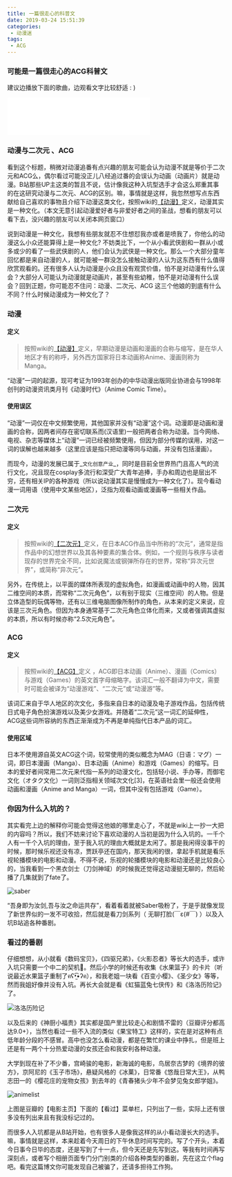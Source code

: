 ```yaml
---
title: 一篇很走心的科普文
date: 2019-03-24 15:51:39
categories:
 - 动漫迷
tags:
 - ACG
---
```


### 可能是一篇很走心的ACG科普文

<!--more-->

建议边播放下面的歌曲，边观看文字比较舒适 : ) 
<iframe frameborder="no" border="0" marginwidth="0" marginheight="0" width=330 height=86 src="//music.163.com/outchain/player?type=2&id=619579&auto=0&height=66"></iframe>


### 动漫与二次元 、ACG

看到这个标题，稍微对动漫追番有点兴趣的朋友可能会认为动漫不就是等价于二次元和ACG么，偶尔看过可能没正儿八经追过番的会误认为动画（动画片）就是动漫。B站那些UP主这类的暂且不说，估计像我这种入坑型选手才会这么郑重其事的在这研究动漫与二次元、ACG的区别。嘛，事情就是这样，我忽然想写点东西献给自己喜欢的事物且介绍下动漫这类文化，按照wiki的[【动漫】](https://zh.wikipedia.org/wiki/%E5%8B%95%E6%BC%AB)定义，动漫其实是一种文化。（本文无意引起动漫爱好者与非爱好者之间的圣战，想看的朋友可以看下去，没兴趣的朋友可以关闭本网页窗口）


说到动漫是一种文化，我想有些朋友就忍不住想怼我亦或者是喷我了，你他么的动漫这么小众还能算得上是一种文化? 不妨类比下，一个从小看武侠剧和一群从小或多或少的看了一些武侠剧的人，他们会认为武侠是一种文化。那么一个大部分童年回忆都是来自动漫的人，就可能被一群没怎么接触动漫的人认为这东西有什么值得欣赏观看的。还有很多人认为动漫是小众且没有观赏价值，怕不是对动漫有什么误会？大部分人可能认为动漫就是动画片，甚至有些幼稚，怕不是对动漫有什么误会？回到正题，你可能忍不住问：动漫、二次元、ACG 这三个他娘的到底有什么不同？什么时候动漫成为一种文化了？


###  动漫

#### 定义
> 按照wiki的[【动漫】](https://zh.wikipedia.org/wiki/%E5%8B%95%E6%BC%AB)定义，早期动漫是动画和漫画的合称与缩写，是在华人地区才有的称呼，另外西方国家将日本动画称Anime、漫画则称为Manga。

“动漫”一词的起源，现可考证为1993年创办的中华动漫出版同业协进会与1998年创刊的动漫资讯类月刊《动漫时代》（Anime Comic Time）。

#### 使用误区
“动漫”一词仅在中文频繁使用，其他国家并没有“动漫”这个词。动漫即是动画和漫画的合称，因两者间存在密切联系而(汉语里)一般把两者合称为动漫。当今网络、电视、杂志等媒体上“动漫”一词已经被频繁使用，但因为部分传媒的误用，对这一词的误解也越来越多（这里应该是指只把动漫等同与动画，并没有包括漫画）。


而现今，动漫的发展已属于_`文化创意产业`_，同时是目前全世界热门且高人气的流行文化，况且现在cosplay多流行和深受广大青年追捧，手办和周边也是层出不穷，还有相关IP的各种游戏（所以说动漫其实是慢慢成为一种文化了）。现今看动漫一词用语（使用中文某些地区），泛指为观看动画或漫画等一些相关作品。


### 二次元

#### 定义

> 按照wiki的[【二次元】](https://zh.wikipedia.org/wiki/%E4%BA%8C%E6%AC%A1%E5%85%83)定义，在日本ACG作品当中所称的“次元”，通常是指作品中的幻想世界以及其各种要素的集合体。例如，一个规则与秩序与读者现存的世界完全不同，比如说魔法或钢弹所存在的世界，常称“异次元世界”，或简称“异次元”。

另外，在传统上，以平面的媒体所表现的虚拟角色，如漫画或动画中的人物，因其二维空间的本质，而常称“二次元角色”，以有别于现实（三维空间）的人物。但是立体造型的玩偶等物，还有以三维电脑图像所制作的角色，从本来的定义来说，应该是三次元角色。但因为本身通常基于二次元角色立体化而来，又或者强调其虚拟的本质，所以有时候亦称“2.5次元角色”。


### ACG 

#### 定义

> 按照wiki的[【ACG】](https://zh.wikipedia.org/wiki/ACG)定义 ，ACG即日本动画（Anime）、漫画（Comics）与游戏（Games）的英文首字母缩略字。该词汇一般不翻译为中文，需要时可能会被译为“动漫游戏”、“二次元”或“动漫游”等。

该词汇来自于华人地区的次文化，多指来自日本的动漫及电子游戏作品，包括传统日式电子角色扮演游戏以及美少女游戏。并随着“二次元”这一词汇的延伸性，ACG这些词所容纳的东西正渐渐成为不再是单纯指代日本产品的词汇。

#### 使用区域

日本不使用源自英文ACG这个词，较常使用的类似概念为MAG（日语：マグ）一词，即日本漫画（Manga）、日本动画（Anime）和游戏（Games）的缩写。日本的爱好者间常用二次元来代指一系列的动漫文化，包括轻小说、手办等，而御宅文化（オタク文化）一词则泛指相关领域次文化[3]，在英语社会里一般还会使用动画和漫画（Anime and Manga）一词，但其中没有包括游戏（Game）。

### 你因为什么入坑的？

其实看完上边的解释你可能会觉得这他娘的哪里走心了，不就是wiki上一抄一大把的内容吗？所以，我们不妨来讨论下喜欢动漫的人当初是因为什么入坑的。一千个人有一千个入坑的理由，至于我入坑的理由大概就是太闲了。那是我闲得没事干的时候，那时候乐视还没有凉，贾跃亭还在国内，那天我闲的很，拿起手机就是看乐视轮播模块的电影和动漫。不得不说，乐视的轮播模块的电影和动漫还是比较良心的，当我看到一个黑衣剑士（刀剑神域）的时候我还觉得这动漫挺无聊的，然后轮播了几集就到了fate了。

![saber](https://i.loli.net/2019/07/13/5d2969ea1444160616.jpg)

“吾身即为汝剑,吾与汝之命运共存”，看着看着就被Saber吸粉了，于是乎就像发现了新世界似的一发不可收拾，然后就是看刀剑系列（ 无聊打脸(￣ε(#￣) ）以及入坑B站追各种番剧。

### 看过的番剧

仔细想想，从小就看《数码宝贝》，《四驱兄弟》，《火影忍者》等长大的选手，或许入坑只需要一个中二的契机🤣。然后小学的时候还有收集《水果篮子》的卡片（听说最近水果篮子重制了ฅʕ•̫͡•ʔฅ），和我老姐一块看《百变小樱》、《圣少女》等等，然而我姐好像并没有入坑。再长大会就是看《虹猫蓝兔七侠传》和《洛洛历险记》了。

![洛洛历险记](https://i.loli.net/2019/07/13/5d296a1ab996128332.png)

以及后来的《神厨小福贵》其实都是国产里比较走心和剧情不雷的（豆瓣评分都高达9.0+），当然也看过一些不入流的类似《果宝特工》这样的，实在是对这种有点低年龄分段的不感冒。高中也没怎么看动漫，都是在繁忙的课业中挣扎，但是班上还是有一两个十分热爱动漫的女孩还会和我安利各种动漫。

大学到现在补了不少番，宫崎骏的电影，新海诚的电影，鸟居奈古梦的《境界的彼方》，京阿尼的《玉子市场》，悬疑风格的《冰菓》，日常番《悠哉日常大王》，从鸭志田一的《樱花庄的宠物女孩》到去年的《青春猪头少年不会梦见兔女郎学姐》。

![animelist](https://i.loli.net/2019/07/13/5d296a3c9d80669676.png)

上图是豆瓣的【电影主页】下面的【看过】菜单栏，只列出了一些，实际上还有很多没有列出来且有我没标记过的。

而很多人入坑都是从B站开始，也有很多人是像我这样的从小看动漫长大的选手。嘛，事情就是这样，本来趁着今天周日的下午休息时间写完的。写了个开头，本着今日事今日毕的态度，还是写到了十一点，但今天还是先写到这。等我有时间再写深刻点，或者写个相册页面专门分门别类的介绍各种类型的番剧，先在这立个flag吧。看完这篇博文你可能发现自己被骗了，还请多担待工作狗。